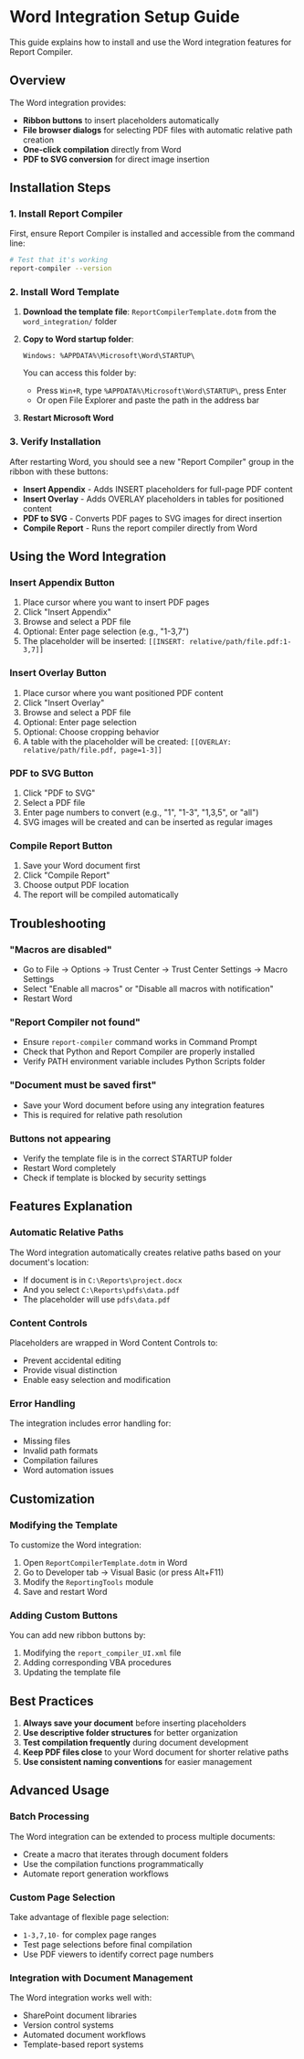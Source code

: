 # Word Integration Setup Guide

This guide explains how to install and use the Word integration features for Report Compiler.

## Overview

The Word integration provides:
- **Ribbon buttons** to insert placeholders automatically
- **File browser dialogs** for selecting PDF files with automatic relative path creation
- **One-click compilation** directly from Word
- **PDF to SVG conversion** for direct image insertion

## Installation Steps

### 1. Install Report Compiler

First, ensure Report Compiler is installed and accessible from the command line:

```bash
# Test that it's working
report-compiler --version
```

### 2. Install Word Template

1. **Download the template file**: `ReportCompilerTemplate.dotm` from the `word_integration/` folder

2. **Copy to Word startup folder**:
   ```
   Windows: %APPDATA%\Microsoft\Word\STARTUP\
   ```
   
   You can access this folder by:
   - Press `Win+R`, type `%APPDATA%\Microsoft\Word\STARTUP\`, press Enter
   - Or open File Explorer and paste the path in the address bar

3. **Restart Microsoft Word**

### 3. Verify Installation

After restarting Word, you should see a new "Report Compiler" group in the ribbon with these buttons:

- **Insert Appendix** - Adds INSERT placeholders for full-page PDF content
- **Insert Overlay** - Adds OVERLAY placeholders in tables for positioned content  
- **PDF to SVG** - Converts PDF pages to SVG images for direct insertion
- **Compile Report** - Runs the report compiler directly from Word

## Using the Word Integration

### Insert Appendix Button

1. Place cursor where you want to insert PDF pages
2. Click "Insert Appendix" 
3. Browse and select a PDF file
4. Optional: Enter page selection (e.g., "1-3,7")
5. The placeholder will be inserted: `[[INSERT: relative/path/file.pdf:1-3,7]]`

### Insert Overlay Button

1. Place cursor where you want positioned PDF content
2. Click "Insert Overlay"
3. Browse and select a PDF file
4. Optional: Enter page selection
5. Optional: Choose cropping behavior
6. A table with the placeholder will be created: `[[OVERLAY: relative/path/file.pdf, page=1-3]]`

### PDF to SVG Button

1. Click "PDF to SVG"
2. Select a PDF file
3. Enter page numbers to convert (e.g., "1", "1-3", "1,3,5", or "all")
4. SVG images will be created and can be inserted as regular images

### Compile Report Button

1. Save your Word document first
2. Click "Compile Report"
3. Choose output PDF location
4. The report will be compiled automatically

## Troubleshooting

### "Macros are disabled"
- Go to File → Options → Trust Center → Trust Center Settings → Macro Settings
- Select "Enable all macros" or "Disable all macros with notification"
- Restart Word

### "Report Compiler not found"
- Ensure `report-compiler` command works in Command Prompt
- Check that Python and Report Compiler are properly installed
- Verify PATH environment variable includes Python Scripts folder

### "Document must be saved first"
- Save your Word document before using any integration features
- This is required for relative path resolution

### Buttons not appearing
- Verify the template file is in the correct STARTUP folder
- Restart Word completely
- Check if template is blocked by security settings

## Features Explanation

### Automatic Relative Paths
The Word integration automatically creates relative paths based on your document's location:
- If document is in `C:\Reports\project.docx`
- And you select `C:\Reports\pdfs\data.pdf`  
- The placeholder will use `pdfs\data.pdf`

### Content Controls
Placeholders are wrapped in Word Content Controls to:
- Prevent accidental editing
- Provide visual distinction
- Enable easy selection and modification

### Error Handling
The integration includes error handling for:
- Missing files
- Invalid path formats
- Compilation failures
- Word automation issues

## Customization

### Modifying the Template

To customize the Word integration:

1. Open `ReportCompilerTemplate.dotm` in Word
2. Go to Developer tab → Visual Basic (or press Alt+F11)
3. Modify the `ReportingTools` module
4. Save and restart Word

### Adding Custom Buttons

You can add new ribbon buttons by:
1. Modifying the `report_compiler_UI.xml` file
2. Adding corresponding VBA procedures
3. Updating the template file

## Best Practices

1. **Always save your document** before inserting placeholders
2. **Use descriptive folder structures** for better organization
3. **Test compilation frequently** during document development
4. **Keep PDF files close** to your Word document for shorter relative paths
5. **Use consistent naming conventions** for easier management

## Advanced Usage

### Batch Processing
The Word integration can be extended to process multiple documents:
- Create a macro that iterates through document folders
- Use the compilation functions programmatically
- Automate report generation workflows

### Custom Page Selection
Take advantage of flexible page selection:
- `1-3,7,10-` for complex page ranges
- Test page selections before final compilation
- Use PDF viewers to identify correct page numbers

### Integration with Document Management
The Word integration works well with:
- SharePoint document libraries
- Version control systems
- Automated document workflows
- Template-based report systems
